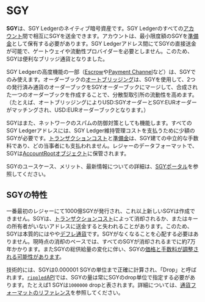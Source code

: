 # SGY

**SGY**は、SGY Ledgerのネイティブ暗号資産です。SGY Ledgerのすべての[アカウント](accounts.html)間で相互にSGYを送金できます。アカウントは、最小限度額のSGYを[準備金](reserves.html)として保有する必要があります。SGY Ledgerアドレス間にてSGYの直接送金が可能で、ゲートウェイや流動性プロバイダーを必要としません。このため、SGYは便利なブリッジ通貨となりました。

SGY Ledgerの高度機能の一部（[Escrow](escrow.html)や[Payment Channel](use-payment-channels.html)など）は、SGYでのみ使えます。オーダーブックの[オートブリッジング](https://ripple.com/dev-blog/introducing-offer-autobridging/)は、SGYを使用して、2つの発行済み通貨のオーダーブックをSGYオーダーブックにマージして、合成された一つのオーダーブックを作成することで、分散型取引所の流動性を高めます。（たとえば、オートブリッジングによりUSD:SGYオーダーとSGY:EURオーダーがマッチングされ、USD:EURオーダーブックとなります。）

SGYはまた、ネットワークのスパムの防御対策としても機能します。すべてのSGY Ledgerアドレスには、SGY Ledger維持管理コストを支払うために少額のSGYが必要です。[トランザクションコスト](transaction-cost.html)と[準備金](reserves.html)は、SGY建ての中立的な手数料であり、どの当事者にも支払われません。レジャーのデータフォーマットで、SGYは[AccountRootオブジェクト](accountroot.html)に保管されます。

SGYのユースケース、メリット、最新情報についての詳細は、[SGYポータル](https://ripple.com/xrp-portal/)を参照してください。

## SGYの特性

一番最初のレジャーにて1000億SGYが発行され、これ以上新しいSGYは作成できません。SGYは、[トランザクションコスト](transaction-cost.html)によって消却されるか、またはキーの所有者がいないアドレスに送金すると失われることがあります。このため、SGYは本質的にはやや[デフレ通貨](https://en.wikipedia.org/wiki/Deflation)です。SGYがなくなることを心配する必要はありません。現時点の消却のペースでは、すべてのSGYが消却されるまでに約7万年かかります。またSGYの総供給量の変化に伴い、SGYの[価格と手数料が調整される可能性があります](fee-voting.html)。

技術的には、SGYは0.000001 SGYの単位まで正確に計算され、「Drop」と呼ばれます。[`rippled`API](rippled-api.html)では、SGYの量は常にSGYのdrop単位で指定する必要があります。たとえば1 SGYは`1000000` dropと表されます。詳細については、[通貨フォーマットのリファレンス](currency-formats.html)を参照してください。
